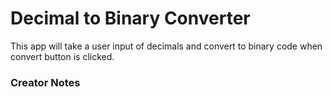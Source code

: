 # Decimal to Binary Converter

This app will take a user input of decimals and convert to binary code when convert button is clicked.

### Creator Notes
